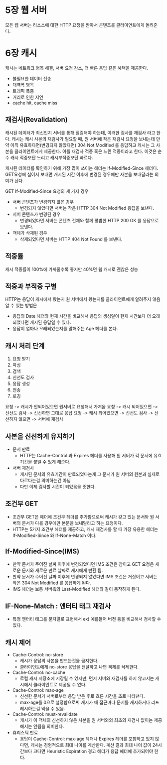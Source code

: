 # 5장 웹 서버

모든 웹 서버는 리소스에 대한 HTTP 요청을 받아서 콘텐츠를 클라이언트에게 돌려준다.

# 6장 캐시

캐시는 네트워크 병목 해결, 서버 요청 감소, 더 빠른 응답 같은 혜택을 제공한다.

- 불필요한 데이터 전송
- 대역폭 병목
- 트래픽 폭증
- 거리로 인한 지연
- cache hit, cache miss

## 재검사(Revalidation)

캐시된 데이터가 최신인지 서버를 통해 점검해야 하는데,
이러한 검사를 재검사 라고 한다.
캐시는 캐시 사본의 재검사가 필요할 때, 원 서버에 작은 재검사 요청을 보내는데
만약 아직 유효하다면(변경되지 않았다면) 304 Not Modified 를 응답하고
캐시는 그 사본을 클라이언트에게 제공한다.
이를 재검사 적중 혹은 느린 적중이라고 한다.
이것은 순수 캐시 적중보단 느리고 캐시부적중보단 빠르다.

캐시된 데이터를 확인하기 위해 가장 많이 쓰이는 헤더는 If-Modified-Since 헤더다.
GET요청에 실어서 보내면 캐시된 시간 이후에 변경된 경우에만 사본을 보내달라는 의미가 된다.

GET If-Modified-Since 요청의 세 가지 경우

- 서버 콘텐츠가 변경되지 않은 경우
  - 변경되지 않았다면 서버는 작은 HTTP 304 Not Modified 응답을 보낸다.
- 서버 콘텐츠가 변경된 경우
  - 변경되었다면 서버는 콘텐츠 전체와 함께 평볌한 HTTP 200 OK 를 응답으로 보낸다.
- 객체가 삭제된 경우
  - 삭제되었다면 서버는 HTTP 404 Not Found 를 보낸다.

## 적중률

캐시 적중률이 100%에 가까울수록 좋지만 40%면 웹 캐시로 괜찮은 성능

## 적중과 부적중 구별

HTTP는 응답이 캐시에서 왔는지 원 서버에서 왔는지를 클라이언트에게 알려주지 않음
알 수 있는 방법은

- 응답의 Date 헤더와 현재 시간을 비교해서 응답의 생성일이 현재 시간보다 더 오래되었다면 캐시된 응답일 수 있다.
- 응답이 얼마나 오래되었는지를 말해주는 Age 헤더를 본다.

## 캐시 처리 단계

1. 요청 받기
2. 파싱
3. 검색
4. 신선도 검사
5. 응답 생성
6. 전송
7. 로깅

요청 -> 캐시가 안되어있으면 원서버로 요청해서 가져옴
요청 -> 캐시 되어있으면 -> 신선도 검사 -> 신선하면 그대로 응답
요청 -> 캐시 되어있으면 -> 신선도 검사 -> 신선하지 않으면 -> 서버에 재검사

## 사본을 신선하게 유지하기

- 문서 만료
  - HTTP는 Cache-Control 과 Expires 헤더를 사용해 원 서버가 각 문서에 유효기간을 붙일 수 있게 해준다.
- 서버 재검사
  - 캐시된 문서의 유효기간이 만료되었다는게 그 문서가 원 서버의 원본과 실제로 다르다는걸 의미하는건 아님
  - 다만 이제 검사할 시간이 되었음을 뜻한다.

## 조건부 GET

- 조건부 GET은 헤더에 조건부 헤더를 추가함으로써 캐시가 갖고 있는 문서와 원 서버의 문서가 다를 경우에만 본문을 보내달라고 하는 요청이다.
- HTTP는 5가지 조건부 헤더를 제공하고, 캐시 재검사를 할 때 가장 유용한 헤더는 If-Modified-Since 와 If-None-Match 이다.

## If-Modified-Since(IMS)

- 만약 문서가 주어진 날짜 이후에 변경되었다면 IMS 조건은 참이고 GET 요청은 새로운 문서와 새로운 만료 날짜로 캐시에게 반환 됨.
- 만약 문서가 주어진 날짜 이후에 변경되지 않았다면 IMS 조건은 거짓이고 서버는 작은 304 Not Modified 를 응답하게 된다.
- IMS 헤더는 보통 서버측의 Last-Modified 헤더와 같이 동작하게 된다.

## IF-None-Match : 엔터티 태그 재검사

- 특정 엔터티 태그를 문자열로 표현해서 ex) 예를들어 버전 등을 비교해서 검사할 수 있다.

## 캐시 제어

- Cache-Control: no-store
  - 캐시가 응답의 사본을 만드는것을 금지한다.
  - 클라이언트에게 no-store 응답을 전달하고 나면 객체를 삭제한다.
- Cache-Control: no-cache
  - 로컬 캐시 저장소에 저장될 수 있지만, 먼저 서버와 재검사를 하지 않고서는 캐시에서 클라이언트로 제공될 수 없다.
- Cache-Control: max-age
  - 신선한 문서가 서버로부터 응답 받은 후로 흐른 시간을 초로 나타낸다.
  - max-age를 0으로 설정함으로써 캐시가 매 접근마다 문서를 캐시하거나 리프레시하는걸 막을 수 있음.
- Cache-Control: must-revalidate
  - 캐시가 이 객체의 신선하지 않은 사본을 원 서버와의 최초의 재검사 없이는 제공해서는 안됨을 의미한다.
- 휴리스틱 만료
  - 응답이 Cache-Control: max-age 헤더나 Expires 헤더를 포함하고 있지 않다면,
    캐시는 경험적으로 최대 나이를 계산한다.
    계산 결과 최대 나이 값이 24시간보다 크다면 Heuristic Expiration 경고 헤더가 응답 헤더에 추가되어야 한다.
